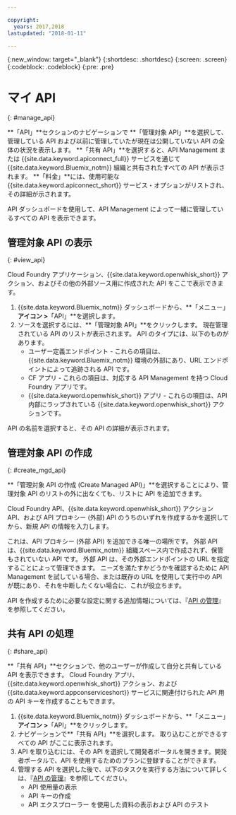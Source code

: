 ```yaml
---

copyright:
  years: 2017,2018
lastupdated: "2018-01-11"

---
```



{:new_window: target="_blank"}
{:shortdesc: .shortdesc}
{:screen: .screen}
{:codeblock: .codeblock}
{:pre: .pre}

# マイ API
{: #manage_api}

**「API」**セクションのナビゲーションで **「管理対象 API」**を選択して、管理している API および以前に管理していたが現在は公開していない API の全体の状況を表示します。 **「共有 API」**を選択すると、API Management または {{site.data.keyword.apiconnect_full}} サービスを通じて {{site.data.keyword.Bluemix_notm}} 組織と共有されたすべての API が表示されます。 **「料金」**には、使用可能な {{site.data.keyword.apiconnect_short}} サービス・オプションがリストされ、その詳細が示されます。

API ダッシュボードを使用して、API Management によって一緒に管理しているすべての API を表示できます。 

## 管理対象 API の表示
{: #view_api}

Cloud Foundry アプリケーション、{{site.data.keyword.openwhisk_short}} アクション、およびその他の外部ソース用に作成された API をここで表示できます。

1. {{site.data.keyword.Bluemix_notm}} ダッシュボードから、**「メニュー」**アイコン >**「API」**を選択します。
2. ソースを選択するには、**「管理対象 API」**をクリックします。 現在管理されている API のリストが表示されます。 API のタイプには、以下のものがあります。
    * ユーザー定義エンドポイント - これらの項目は、{{site.data.keyword.Bluemix_notm}} 環境の外部にあり、URL エンドポイントによって追跡される API です。 
	* CF アプリ - これらの項目は、対応する API Management を持つ Cloud Foundry アプリです。
    * {{site.data.keyword.openwhisk_short}} アプリ - これらの項目は、API 内部にラップされている {{site.data.keyword.openwhisk_short}} アクションです。

API の名前を選択すると、その API の詳細が表示されます。

## 管理対象 API の作成
{: #create_mgd_api}

**「管理対象 API の作成 (Create Managed API)」**を選択することにより、管理対象 API のリストの外に出なくても、リストに API を追加できます。

Cloud Foundry API、{{site.data.keyword.openwhisk_short}} アクション API、および API プロキシー (外部) API のうちのいずれを作成するかを選択してから、新規 API の情報を入力します。  

これは、API プロキシー (外部 API) を追加できる唯一の場所です。 外部 API は、{{site.data.keyword.Bluemix_notm}} 組織スペース内で作成されず、保管もされていない API です。 外部 API は、その外部エンドポイントの URL を指定することによって管理できます。 ニーズを満たすかどうかを確認するために API Management を試している場合、または既存の URL を使用して実行中の API が既にあり、それを中断したくない場合に、これが役立ちます。 

API を作成するために必要な設定に関する追加情報については、『[API の管理](manage_apis.html)』を参照してください。

## 共有 API の処理
{: #share_api}

**「共有 API」**セクションで、他のユーザーが作成して自分と共有している API を表示できます。 Cloud Foundry アプリ、{{site.data.keyword.openwhisk_short}} アクション、および {{site.data.keyword.appconserviceshort}} サービスに関連付けられた API 用の API キーを作成することもできます。

1. {{site.data.keyword.Bluemix_notm}} ダッシュボードから、**「メニュー」**アイコン >**「API」**をクリックします。
2. ナビゲーションで**「共有 API」**を選択します。 取り込むことができるすべての API がここに表示されます。
3. API を取り込むには、その API を選択して開発者ポータルを開きます。開発者ポータルで、API を使用するためのプランに登録することができます。 
4. 管理する API を選択した後で、以下のタスクを実行する方法について詳しくは、『[API の管理](manage_apis.html)』を参照してください。 
    * API 使用量の表示
    * API キーの作成
    * API エクスプローラー を使用した資料の表示および API のテスト

